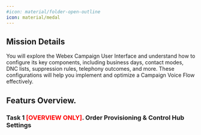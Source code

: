 ```yaml
---
#icon: material/folder-open-outline
icon: material/medal
---
```


## Mission Details

You will explore the Webex Campaign User Interface and understand how to configure its key components, including business days, contact modes, DNC lists, suppression rules, telephony outcomes, and more. These configurations will help you implement and optimize a Campaign Voice Flow effectively.

## Featurs Overview.

### Task 1 <span style="color: red;">[OVERVIEW ONLY]</span>. Order Provisioning & Control Hub Settings
